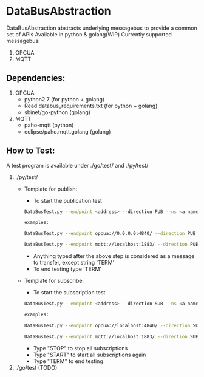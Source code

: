 # DataBusAbstraction
DataBusAbstraction abstracts underlying messagebus to provide a common set of APIs
Available in python & golang(WIP)
Currently supported messagebus:
1. OPCUA
2. MQTT

## Dependencies:
1. OPCUA
   * python2.7 (for python + golang)
   * Read databus_requirements.txt (for python + golang)
   * sbinet/go-python (golang)
2. MQTT
   * paho-mqtt (python)
   * eclipse/paho.mqtt.golang (golang)

## How to Test:
A test program is available under ./go/test/ and ./py/test/
1. ./py/test/
   * Template for publish:
     * To start the publication test
     ```sh
     DataBusTest.py --endpoint <address> --direction PUB --ns <a name> --topic <list of topics> --msg <Message to send>

     examples:

     DataBusTest.py --endpoint opcua://0.0.0.0:4840/ --direction PUB --ns streammanager --topic classifier_results --msg TESTMESSAGE

     DataBusTest.py --endpoint mqtt://localhost:1883/ --direction PUB --ns streammanager --topic classifier_results --msg TESTMESSAGE
     ```
     * Anything typed after the above step is considered as a message to transfer, except string 'TERM'
     * To end testing type 'TERM'

   * Template for subscribe:
     * To start the subscription test
     ```sh
     DataBusTest.py --endpoint <address> --direction SUB --ns <a name> --topic <list of topics>

     examples:

     DataBusTest.py --endpoint opcua://localhost:4840/ --direction SUB --ns streammanager --topic classifier_results

     DataBusTest.py --endpoint mqtt://localhost:1883/ --direction SUB --ns streammanager --topic classifier_results
     ```
     * Type "STOP" to stop all subscriptions
     * Type "START" to start all subscriptions again
     * Type "TERM" to end testing
2. ./go/test (TODO)
